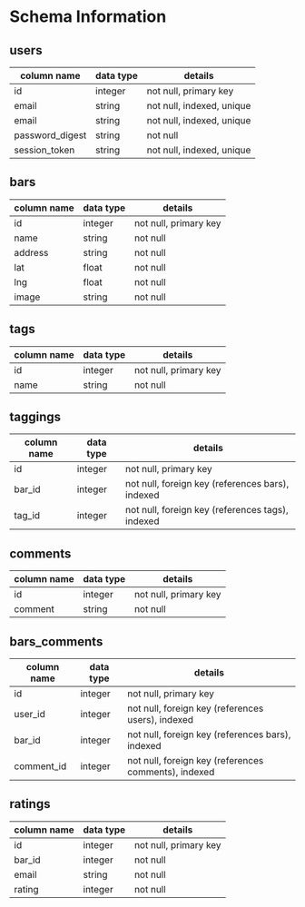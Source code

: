 # Schema Information

## users
column name     | data type | details
----------------|-----------|-----------------------
id              | integer   | not null, primary key
email        | string    | not null, indexed, unique
email           | string    | not null, indexed, unique
password_digest | string    | not null
session_token   | string    | not null, indexed, unique

## bars
column name | data type | details
----------------|-----------|-----------------------
id              | integer   | not null, primary key
name            | string    | not null
address         | string    | not null
lat             | float     | not null
lng             | float     | not null
image           | string    | not null

## tags
column name | data type | details
------------|-----------|-----------------------
id          | integer   | not null, primary key
name        | string    | not null

## taggings
column name | data type | details
------------|-----------|-----------------------
id          | integer   | not null, primary key
bar_id      | integer   | not null, foreign key (references bars), indexed
tag_id      | integer   | not null, foreign key (references tags), indexed

## comments
column name | data type | details
------------|-----------|-----------------------
id          | integer   | not null, primary key
comment     | string    | not null

## bars_comments
column name | data type | details
------------|-----------|-----------------------
id          | integer   | not null, primary key
user_id     | integer   | not null, foreign key (references users), indexed
bar_id      | integer   | not null, foreign key (references bars), indexed
comment_id  | integer   | not null, foreign key (references comments), indexed

## ratings
column name | data type | details
------------|-----------|-----------------------
id          | integer   | not null, primary key
bar_id      | integer   | not null
email    | string    | not null
rating      | integer   | not null
